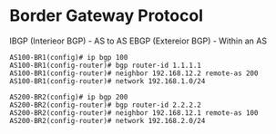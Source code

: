 # Border Gateway Protocol
IBGP (Interieor BGP) - AS to AS
EBGP (Extereior BGP) - Within an AS



```
AS100-BR1(config)# ip bgp 100
AS100-BR1(config-router)# bgp router-id 1.1.1.1
AS100-BR1(config-router)# neighbor 192.168.12.2 remote-as 200
AS100-BR1(config-router)# network 192.168.1.0/24

AS200-BR2(config)# ip bgp 200
AS200-BR2(config-router)# bgp router-id 2.2.2.2
AS200-BR2(config-router)# neighbor 192.168.12.1 remote-as 100
AS200-BR2(config-router)# network 192.168.2.0/24
```
